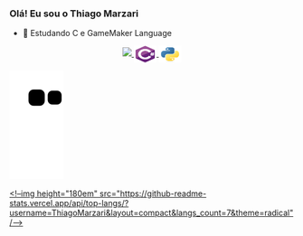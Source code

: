 ### Olá! Eu sou o Thiago Marzari

- 🌱 Estudando C e GameMaker Language

<div align="center">
  <a href="https://github.com/ThiagoMarzari">
  <img height="180em" src="https://github-readme-stats.vercel.app/api?username=ThiagoMarzari&show_icons=true&theme=radical&include_all_commits=true&count_private=true"/>

  <img align="center" alt="Rafa-Csharp" height="30" width="40" src="https://raw.githubusercontent.com/devicons/devicon/master/icons/csharp/csharp-original.svg">
  <img align="center" alt="Rafa-Python" height="30" width="40" src="https://raw.githubusercontent.com/devicons/devicon/master/icons/python/python-original.svg">
</div>
  
  ![Snake animation](https://github.com/ThiagoMarzari/ThiagoMarzari/blob/output/github-contribution-grid-snake.svg)
  
 <!–img height="180em" src="https://github-readme-stats.vercel.app/api/top-langs/?username=ThiagoMarzari&layout=compact&langs_count=7&theme=radical"/–>
  
  


